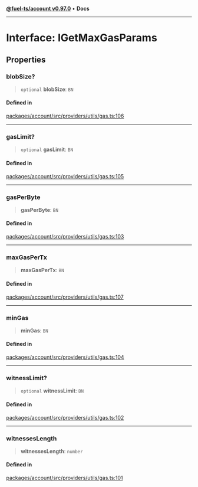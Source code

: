 [**@fuel-ts/account v0.97.0**](../index.md) • **Docs**

***

# Interface: IGetMaxGasParams

## Properties

### blobSize?

> `optional` **blobSize**: `BN`

#### Defined in

[packages/account/src/providers/utils/gas.ts:106](https://github.com/FuelLabs/fuels-ts/blob/4c225773d9c890e3b3b178fd875342439d5d1ede/packages/account/src/providers/utils/gas.ts#L106)

***

### gasLimit?

> `optional` **gasLimit**: `BN`

#### Defined in

[packages/account/src/providers/utils/gas.ts:105](https://github.com/FuelLabs/fuels-ts/blob/4c225773d9c890e3b3b178fd875342439d5d1ede/packages/account/src/providers/utils/gas.ts#L105)

***

### gasPerByte

> **gasPerByte**: `BN`

#### Defined in

[packages/account/src/providers/utils/gas.ts:103](https://github.com/FuelLabs/fuels-ts/blob/4c225773d9c890e3b3b178fd875342439d5d1ede/packages/account/src/providers/utils/gas.ts#L103)

***

### maxGasPerTx

> **maxGasPerTx**: `BN`

#### Defined in

[packages/account/src/providers/utils/gas.ts:107](https://github.com/FuelLabs/fuels-ts/blob/4c225773d9c890e3b3b178fd875342439d5d1ede/packages/account/src/providers/utils/gas.ts#L107)

***

### minGas

> **minGas**: `BN`

#### Defined in

[packages/account/src/providers/utils/gas.ts:104](https://github.com/FuelLabs/fuels-ts/blob/4c225773d9c890e3b3b178fd875342439d5d1ede/packages/account/src/providers/utils/gas.ts#L104)

***

### witnessLimit?

> `optional` **witnessLimit**: `BN`

#### Defined in

[packages/account/src/providers/utils/gas.ts:102](https://github.com/FuelLabs/fuels-ts/blob/4c225773d9c890e3b3b178fd875342439d5d1ede/packages/account/src/providers/utils/gas.ts#L102)

***

### witnessesLength

> **witnessesLength**: `number`

#### Defined in

[packages/account/src/providers/utils/gas.ts:101](https://github.com/FuelLabs/fuels-ts/blob/4c225773d9c890e3b3b178fd875342439d5d1ede/packages/account/src/providers/utils/gas.ts#L101)
